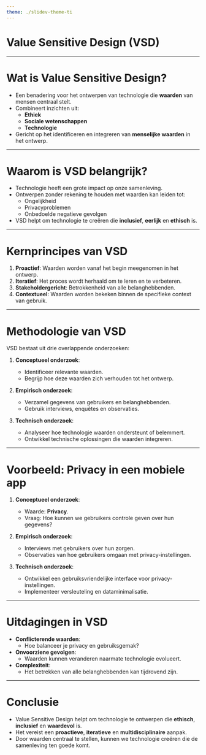 ```yaml
---
theme: ./slidev-theme-ti
---
```


# Value Sensitive Design (VSD)

---

# Wat is Value Sensitive Design?

<v-clicks>

- Een benadering voor het ontwerpen van technologie die **waarden** van mensen centraal stelt.
- Combineert inzichten uit:
  - **Ethiek**
  - **Sociale wetenschappen**
  - **Technologie**
- Gericht op het identificeren en integreren van **menselijke waarden** in het ontwerp.

</v-clicks>

---

# Waarom is VSD belangrijk?

<v-clicks>

- Technologie heeft een grote impact op onze samenleving.
- Ontwerpen zonder rekening te houden met waarden kan leiden tot:
  - Ongelijkheid
  - Privacyproblemen
  - Onbedoelde negatieve gevolgen
- VSD helpt om technologie te creëren die **inclusief**, **eerlijk** en **ethisch** is.

</v-clicks>

---

# Kernprincipes van VSD

<v-clicks>

1. **Proactief**: Waarden worden vanaf het begin meegenomen in het ontwerp.
2. **Iteratief**: Het proces wordt herhaald om te leren en te verbeteren.
3. **Stakeholdergericht**: Betrokkenheid van alle belanghebbenden.
4. **Contextueel**: Waarden worden bekeken binnen de specifieke context van gebruik.

</v-clicks>

---

# Methodologie van VSD

VSD bestaat uit drie overlappende onderzoeken:

<v-clicks>

1. **Conceptueel onderzoek**:
   - Identificeer relevante waarden.
   - Begrijp hoe deze waarden zich verhouden tot het ontwerp.

2. **Empirisch onderzoek**:
   - Verzamel gegevens van gebruikers en belanghebbenden.
   - Gebruik interviews, enquêtes en observaties.

3. **Technisch onderzoek**:
   - Analyseer hoe technologie waarden ondersteunt of belemmert.
   - Ontwikkel technische oplossingen die waarden integreren.

</v-clicks>

---

# Voorbeeld: Privacy in een mobiele app

<v-clicks>

1. **Conceptueel onderzoek**:
   - Waarde: **Privacy**.
   - Vraag: Hoe kunnen we gebruikers controle geven over hun gegevens?

2. **Empirisch onderzoek**:
   - Interviews met gebruikers over hun zorgen.
   - Observaties van hoe gebruikers omgaan met privacy-instellingen.

3. **Technisch onderzoek**:
   - Ontwikkel een gebruiksvriendelijke interface voor privacy-instellingen.
   - Implementeer versleuteling en dataminimalisatie.

</v-clicks>

---

# Uitdagingen in VSD

<v-clicks>

- **Conflicterende waarden**:
  - Hoe balanceer je privacy en gebruiksgemak?
- **Onvoorziene gevolgen**:
  - Waarden kunnen veranderen naarmate technologie evolueert.
- **Complexiteit**:
  - Het betrekken van alle belanghebbenden kan tijdrovend zijn.

</v-clicks>

---

# Conclusie

<v-clicks>

- Value Sensitive Design helpt om technologie te ontwerpen die **ethisch**, **inclusief** en **waardevol** is.
- Het vereist een **proactieve**, **iteratieve** en **multidisciplinaire** aanpak.
- Door waarden centraal te stellen, kunnen we technologie creëren die de samenleving ten goede komt.

</v-clicks>